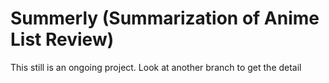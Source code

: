 # Summerly (Summarization of Anime List Review)
This still is an ongoing project. Look at another branch to get the detail